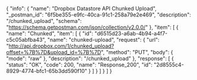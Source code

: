 {
  "info": {
    "name": "Dropbox Datastore API Chunked Upload",
    "_postman_id": "6f5be355-e9fc-40ca-91c1-258a79e2e469",
    "description": "/chunked_upload",
    "schema": "https://schema.getpostman.com/json/collection/v2.0.0/"
  },
  "item": [
    {
      "name": "Chunked",
      "item": [
        {
          "id": "d6515d23-a6ab-4b94-a4f7-c5c05abfba43",
          "name": "chunked-upload",
          "request": {
            "url": "http://api.dropbox.com/1/chunked_upload?offset=%7B%7D&upload_id=%7B%7D",
            "method": "PUT",
            "body": {
              "mode": "raw"
            },
            "description": "/chunked_upload"
          },
          "response": [
            {
              "status": "OK",
              "code": 200,
              "name": "Response_200",
              "id": "2d8555c4-8929-4774-bfc1-65b3dd590f10"
            }
          ]
        }
      ]
    }
  ]
}